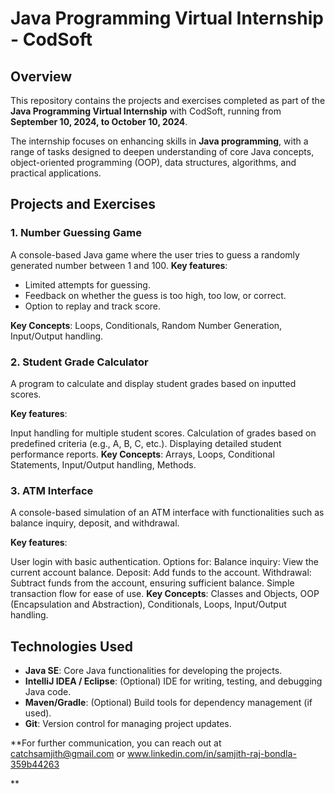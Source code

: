# Java Programming Virtual Internship - CodSoft

## Overview
This repository contains the projects and exercises completed as part of the **Java Programming Virtual Internship** with CodSoft, running from **September 10, 2024, to October 10, 2024**.

The internship focuses on enhancing skills in **Java programming**, with a range of tasks designed to deepen understanding of core Java concepts, object-oriented programming (OOP), data structures, algorithms, and practical applications.

## Projects and Exercises

### 1. **Number Guessing Game**
A console-based Java game where the user tries to guess a randomly generated number between 1 and 100. 
**Key features**:
- Limited attempts for guessing.
- Feedback on whether the guess is too high, too low, or correct.
- Option to replay and track score.

**Key Concepts**: Loops, Conditionals, Random Number Generation, Input/Output handling.

### 2. **Student Grade Calculator**
A program to calculate and display student grades based on inputted scores.

**Key features**:

Input handling for multiple student scores.
Calculation of grades based on predefined criteria (e.g., A, B, C, etc.).
Displaying detailed student performance reports.
**Key Concepts**: Arrays, Loops, Conditional Statements, Input/Output handling, Methods.



### 3. **ATM Interface**
A console-based simulation of an ATM interface with functionalities such as balance inquiry, deposit, and withdrawal.

**Key features**:

User login with basic authentication.
Options for:
Balance inquiry: View the current account balance.
Deposit: Add funds to the account.
Withdrawal: Subtract funds from the account, ensuring sufficient balance.
Simple transaction flow for ease of use.
**Key Concepts**: Classes and Objects, OOP (Encapsulation and Abstraction), Conditionals, Loops, Input/Output handling.



## Technologies Used
- **Java SE**: Core Java functionalities for developing the projects.
- **IntelliJ IDEA / Eclipse**: (Optional) IDE for writing, testing, and debugging Java code.
- **Maven/Gradle**: (Optional) Build tools for dependency management (if used).
- **Git**: Version control for managing project updates.

**For further communication, you can reach out at catchsamjith@gmail.com or www.linkedin.com/in/samjith-raj-bondla-359b44263

**
